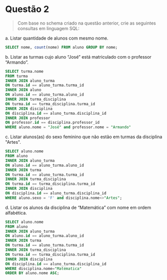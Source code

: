 # Questão 2

> Com base no schema criado na questão anterior, crie as seguintes consultas em linguagem SQL:

a. Listar quantidade de alunos com mesmo nome.

```sql
SELECT nome, count(nome) FROM aluno GROUP BY nome;
```

b. Listar as turmas cujo aluno “José” está matriculado com o professor “Armando”.

```sql
SELECT turma.nome 
FROM turma
INNER JOIN aluno_turma
ON turma.id == aluno_turma.turma_id
INNER JOIN aluno
ON aluno.id == aluno_turma.aluno_id
INNER JOIN turma_disciplina
ON turma.id == turma_disciplina.turma_id
INNER JOIN disciplina
ON disciplina.id == aluno_turma.disciplina_id
INNER JOIN professor
ON professor.id == disciplina.professor_id
WHERE aluno.nome = "José" and professor.nome = "Armando"
```

c. Listar alunos(as) do sexo feminino que não estão em turmas da disciplina "Artes".

```sql
SELECT aluno.nome
FROM aluno
INNER JOIN aluno_turma
ON aluno.id == aluno_turma.aluno_id
INNER JOIN turma
ON turma.id == aluno_turma.turma_id
INNER JOIN turma_disciplina
ON turma.id == turma_disciplina.turma_id
INNER JOIN disciplina
ON disciplina.id == aluno_turma.disciplina_id
WHERE aluno.sexo = 'F' and disciplina.nome<>"Artes";
```

d. Listar os alunos da disciplina de “Matemática” com nome em ordem alfabética.

```sql
SELECT aluno.nome
FROM aluno
INNER JOIN aluno_turma
ON aluno.id == aluno_turma.aluno_id
INNER JOIN turma
ON turma.id == aluno_turma.turma_id
INNER JOIN turma_disciplina
ON turma.id == turma_disciplina.turma_id
INNER JOIN disciplina
ON disciplina.id == aluno_turma.disciplina_id
WHERE disciplina.nome="Matématica"
ORDER BY aluno.nome ASC;
```
